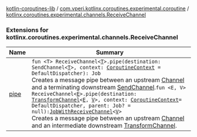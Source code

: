 [kotlin-coroutines-lib](../../index.md) / [com.vperi.kotlinx.coroutines.experimental.coroutine](../index.md) / [kotlinx.coroutines.experimental.channels.ReceiveChannel](./index.md)

### Extensions for kotlinx.coroutines.experimental.channels.ReceiveChannel

| Name | Summary |
|---|---|
| [pipe](pipe.md) | `fun <T> ReceiveChannel<`[`T`](pipe.md#T)`>.pipe(destination: SendChannel<`[`T`](pipe.md#T)`>, context: `[`CoroutineContext`](https://kotlinlang.org/api/latest/jvm/stdlib/kotlin.coroutines.experimental/-coroutine-context/index.html)` = DefaultDispatcher): Job`<br>Creates a message pipe between an upstream [Channel](#) and a terminating downstream [SendChannel](#).`fun <E, V> ReceiveChannel<`[`E`](pipe.md#E)`>.pipe(destination: `[`TransformChannel`](../-transform-channel.md)`<`[`E`](pipe.md#E)`, `[`V`](pipe.md#V)`>, context: `[`CoroutineContext`](https://kotlinlang.org/api/latest/jvm/stdlib/kotlin.coroutines.experimental/-coroutine-context/index.html)` = DefaultDispatcher, parent: Job? = null): `[`JobWithReceiveChannel`](../-job-with-receive-channel/index.md)`<`[`V`](pipe.md#V)`>`<br>Creates a message pipe between an upstream [Channel](#) and an intermediate downstream [TransformChannel](../-transform-channel.md). |
